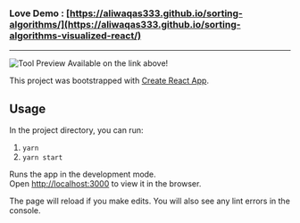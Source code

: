### Love Demo : [https://aliwaqas333.github.io/sorting-algorithms/](https://aliwaqas333.github.io/sorting-algorithms-visualized-react/)
---

![Tool Preview](/sorting.PNG)
Available on the link above!

This project was bootstrapped with [Create React App](https://github.com/facebook/create-react-app).

## Usage

In the project directory, you can run:
1. `yarn`
2. `yarn start`

Runs the app in the development mode.<br />
Open [http://localhost:3000](http://localhost:3000) to view it in the browser.

The page will reload if you make edits. You will also see any lint errors in the console.
